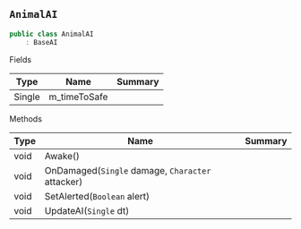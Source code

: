 ## `AnimalAI`

```csharp
public class AnimalAI
    : BaseAI

```

Fields

| Type | Name | Summary | 
| --- | --- | --- | 
| Single | m_timeToSafe |  | 


Methods

| Type | Name | Summary | 
| --- | --- | --- | 
| void | Awake() |  | 
| void | OnDamaged(`Single` damage, `Character` attacker) |  | 
| void | SetAlerted(`Boolean` alert) |  | 
| void | UpdateAI(`Single` dt) |  | 


